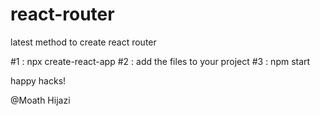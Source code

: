 # react-router
latest method to create react router

#1 : npx create-react-app 
#2 : add the files to your project 
#3 : npm start

happy hacks!

@Moath Hijazi
